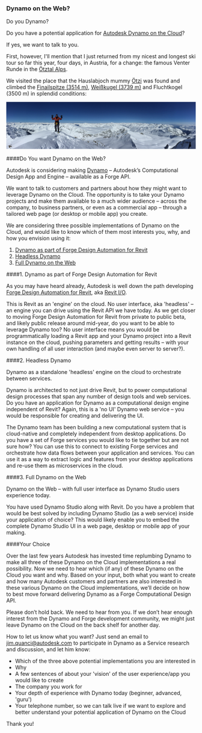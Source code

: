 <head>
<meta http-equiv="Content-Type" content="text/html; charset=utf-8">
<link rel="stylesheet" type="text/css" href="bc.css">
<!--
<script src="run_prettify.js" type="text/javascript"></script>
<script src="https://google-code-prettify.googlecode.com/svn/loader/run_prettify.js" type="text/javascript"></script>
-->
<script src="https://cdn.rawgit.com/google/code-prettify/master/loader/run_prettify.js" type="text/javascript"></script>
</head>

<!---


 #RevitAPI @AutodeskRevit #bim #dynamobim @AutodeskForge #ForgeDevCon 

Do you Dynamo?
Do you have a potential application for Autodesk Dynamo on the Cloud?
If yes, we want to talk to you...

--->

### Dynamo on the Web?

Do you Dynamo?

Do you have a potential application for [Autodesk Dynamo on the Cloud](#3)?

If yes, we want to talk to you.

First, however, I'll mention that I just returned from my nicest and longest ski tour so far this year, four days, in Austria, for a change: the famous Venter Runde in
the [Ötztal Alps](https://en.wikipedia.org/wiki/%C3%96tztal_Alps).

We visited the place
that the Hauslabjoch mummy [Ötzi](https://en.wikipedia.org/wiki/%C3%96tzi) was
found and climbed the [Finailspitze (3514 m)](https://en.wikipedia.org/wiki/Fineilspitze),
[Weißkugel (3739 m)](https://en.wikipedia.org/wiki/Wei%C3%9Fkugel) and
Fluchtkogel (3500 m) in splendid conditions:

<center>
<img src="img/588_finailspitze_jeremy.jpg" alt="Jeremy on the Finailspitze summit in Austria" width="1182"/>
</center>

####<a name="3"></a>Do You want Dynamo on the Web?

Autodesk is considering making [Dynamo](https://www.autodesk.com/products/dynamo-studio/overview)
&ndash; Autodesk’s Computational Design App and Engine &ndash; available as a Forge API.

We want to talk to customers and partners about how they might want to leverage Dynamo on the Cloud.  The opportunity is to take your Dynamo projects and make them available to a much wider audience &ndash; across the company, to business partners, or even as a commercial app &ndash; through a tailored web page (or desktop or mobile app) you create.

We are considering three possible implementations of Dynamo on the Cloud, and would like to know which of them most interests you, why, and how you envision using it:

1. [Dynamo as part of Forge Design Automation for Revit](#3.1) 
2. [Headless Dynamo](#3.2) 
3. [Full Dynamo on the Web](#3.3) 

####<a name="3.1"></a>1. Dynamo as part of Forge Design Automation for Revit

As you may have heard already, Autodesk is well down the path
developing [Forge Design Automation for Revit](http://au.autodesk.com/au-online/classes-on-demand/class-catalog/classes/year-2017/autocad/sd124720#chapter=0),
aka [Revit I/O](http://thebuildingcoder.typepad.com/blog/about-the-author.html#5.28b).

This is Revit as an 'engine' on the cloud.  No user interface, aka 'headless' &ndash; an engine you can drive using the Revit API we have today.  As we get closer to moving Forge Design Automation for Revit from private to public beta, and likely public release around mid-year, do you want to be able to leverage Dynamo too?  No user interface means you would be programmatically loading a Revit app and your Dynamo project into a Revit instance on the cloud, pushing parameters and getting results &ndash; with your own handling of all user interaction (and maybe even server to server?).

####<a name="3.2"></a>2. Headless Dynamo

Dynamo as a standalone 'headless' engine on the cloud to orchestrate between services.

Dynamo is architected to not just drive Revit, but to power computational design processes that span any number of design tools and web services.  Do you have an application for Dynamo as a computational design engine independent of Revit? Again, this is a 'no UI' Dynamo web service &ndash; you would be responsible for creating and delivering the UI.

The Dynamo team has been building a new computational system that is cloud-native and completely independent from desktop applications. Do you have a set of Forge services you would like to tie together but are not sure how? You can use this to connect to existing Forge services and orchestrate how data flows between your application and services. You can use it as a way to extract logic and features from your desktop applications and re-use them as microservices in the cloud.

####<a name="3.3"></a>3. Full Dynamo on the Web

Dynamo on the Web &ndash; with full user interface as Dynamo Studio users experience today.

You have used Dynamo Studio along with Revit.  Do you have a problem that would be best solved by including Dynamo Studio (as a web service) inside your application of choice?  This would likely enable you to embed the complete Dynamo Studio UI in a web page, desktop or mobile app of your making.

####<a name="4"></a>Your Choice

Over the last few years Autodesk has invested time replumbing Dynamo to make all three of these Dynamo on the Cloud implementations a real possibility.  Now we need to hear which (if any) of these Dynamo on the Cloud you want and why.  Based on your input, both what you want to create and how many Autodesk customers and partners are also interested in these various Dynamo on the Cloud implementations, we’ll decide on how to best move forward delivering Dynamo as a Forge Computational Design API.

Please don’t hold back.  We need to hear from you.  If we don’t hear enough interest from the Dynamo and Forge development community, we might just leave Dynamo on the Cloud on the back shelf for another day.

How to let us know what you want? Just send an email
to [jim.quanci@autodesk.com](mailto:jim.quanci@autodesk.com) to
participate in Dynamo as a Service research and discussion, and let him know:

- Which of the three above potential implementations you are interested in
- Why
- A few sentences of about your 'vision' of the user experience/app you would like to create
- The company you work for
- Your depth of experience with Dynamo today (beginner, advanced, 'guru')
- Your telephone number, so we can talk live if we want to explore and better understand your potential application of Dynamo on the Cloud

Thank you!

